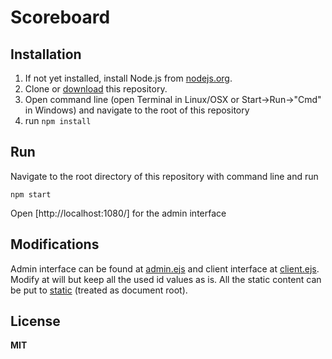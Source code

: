 # Scoreboard

## Installation

  1. If not yet installed, install Node.js from [nodejs.org](http://nodejs.org/).
  2. Clone or [download](https://github.com/andris9/scoreboard/archive/master.zip) this repository.
  3. Open command line (open Terminal in Linux/OSX or Start->Run->"Cmd" in Windows) and navigate to the root of this repository
  4. run `npm install`

## Run

Navigate to the root directory of this repository with command line and run

    npm start

Open [http://localhost:1080/] for the admin interface

## Modifications

Admin interface can be found at [admin.ejs](views/admin.ejs) and client interface at [client.ejs](views/client.ejs). Modify at will but keep all the used id values as is. All the static content can be put to [static](static/) (treated as document root).

## License

**MIT**